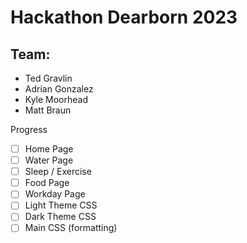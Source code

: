 # Hackathon Dearborn 2023

## Team:
- Ted Gravlin
- Adrian Gonzalez
- Kyle Moorhead
- Matt Braun

Progress

- [ ] Home Page
- [ ] Water Page
- [ ] Sleep / Exercise
- [ ] Food Page
- [ ] Workday Page
- [ ] Light Theme CSS
- [ ] Dark Theme CSS
- [ ] Main CSS (formatting)
